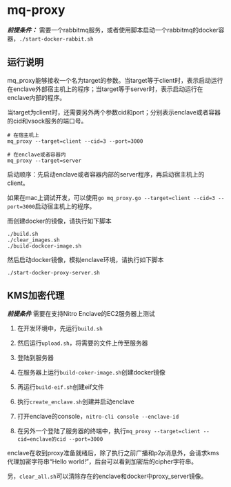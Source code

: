 # mq-proxy

***前提条件：*** 需要一个rabbitmq服务，或者使用脚本启动一个rabbitmq的docker容器，`./start-docker-rabbit.sh`

## 运行说明

mq_proxy能够接收一个名为target的参数。当target等于client时，表示启动运行在enclave外部宿主机上的程序；当target等于server时，表示启动运行在enclave内部的程序。

当target为client时，还需要另外两个参数cid和port；分别表示enclave或者容器的cid和vsock服务的端口号。

```
# 在宿主机上
mq_proxy --target=client --cid=3 --port=3000

# 在enclave或者容器内
mq_proxy --target=server

```

启动顺序：先启动enclave或者容器内部的server程序，再启动宿主机上的client。

如果在mac上调试开发，可以使用`go mq_proxy.go --target=client --cid=3 --port=3000`启动宿主机上的程序。

而创建docker的镜像，请执行如下脚本

```
./build.sh
./clear_images.sh
./build-dockcer-image.sh
```

然后启动docker镜像，模拟enclave环境，请执行如下脚本

```
./start-docker-proxy-server.sh
```

## KMS加密代理

***前提条件*** 需要在支持Nitro Enclave的EC2服务器上测试

1. 在开发环境中，先运行`build.sh`

2. 然后运行`upload.sh`，将需要的文件上传至服务器

3. 登陆到服务器

4. 在服务器上运行`build-coker-image.sh`创建docker镜像

5. 再运行`build-eif.sh`创建eif文件

6. 执行`create_enclave.sh`创建并启动enclave

7. 打开enclave的console，`nitro-cli console --enclave-id`

8. 在另外一个登陆了服务器的终端中，执行`mq_proxy --target=client --cid=enclave的cid --port=3000`

enclave在收到proxy准备就绪后，除了执行之前广播和p2p消息外，会请求kms代理加密字符串“Hello world!”，后台可以看到加密后的cipher字符串。

另，`clear_all.sh`可以清除存在的enclave和docker中proxy_server镜像。